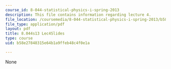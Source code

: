 ```yaml
---
course_id: 8-044-statistical-physics-i-spring-2013
description: This file contains information regarding lecture 4.
file_location: /coursemedia/8-044-statistical-physics-i-spring-2013/b58e27848315e64b1a9ffeb48c4f0e1a_MIT8_044S13_L4.pdf
file_type: application/pdf
layout: pdf
title: 8.044s13 Lec4Slides
type: course
uid: b58e27848315e64b1a9ffeb48c4f0e1a

---
```

None
